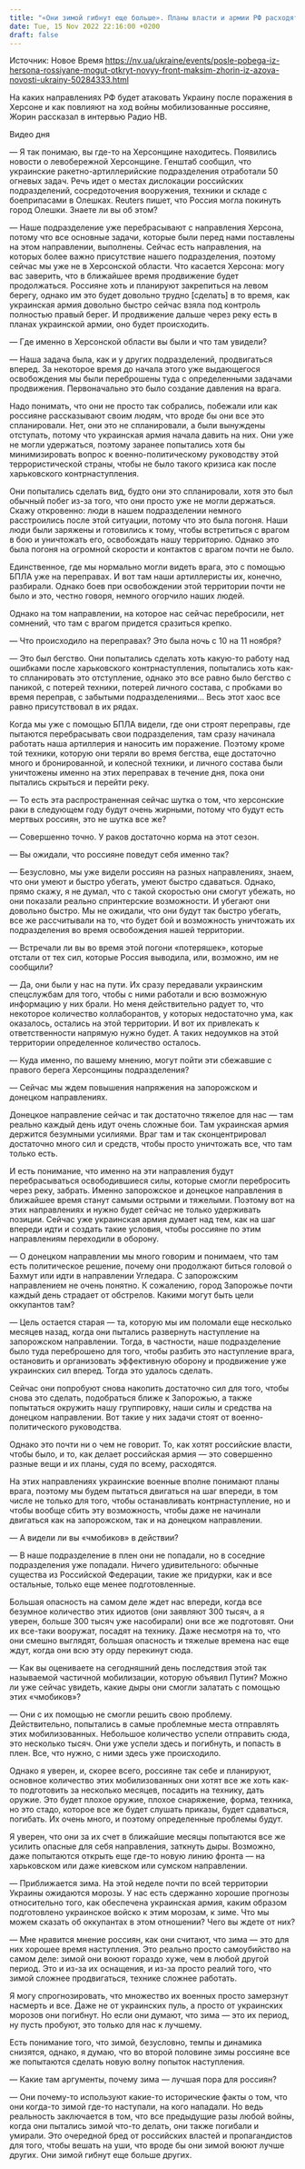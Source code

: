 ```yaml
---
title: "«Они зимой гибнут еще больше». Планы власти и армии РФ расходятся, но большая опасность ждет Украину впереди — интервью с Максимом Жориным"
date: Tue, 15 Nov 2022 22:16:00 +0200
draft: false
---
```

Источник: Новое Время https://nv.ua/ukraine/events/posle-pobega-iz-hersona-rossiyane-mogut-otkryt-novyy-front-maksim-zhorin-iz-azova-novosti-ukrainy-50284333.html


На каких направлениях РФ будет атаковать Украину после поражения в Херсоне и как повлияют на ход войны мобилизованные россияне, Жорин рассказал в интервью Радио НВ.

 Видео дня   

— Я так понимаю, вы где-то на Херсонщине находитесь. Появились новости о левобережной Херсонщине. Генштаб сообщил, что украинские ракетно-артиллерийские подразделения отработали 50 огневых задач. Речь идет о местах дислокации российских подразделений, сосредоточения вооружения, техники и складе с боеприпасами в Олешках. Reuters пишет, что Россия могла покинуть город Олешки. Знаете ли вы об этом?

— Наше подразделение уже перебрасывают с направления Херсона, потому что все основные задачи, которые были перед нами поставлены на этом направлении, выполнены. Сейчас есть направления, на которых более важно присутствие нашего подразделения, поэтому сейчас мы уже не в Херсонской области. Что касается Херсона: могу вас заверить, что в ближайшее время продвижение будет продолжаться. Россияне хоть и планируют закрепиться на левом берегу, однако им это будет довольно трудно [сделать] в то время, как украинская армия довольно быстро сейчас взяла под контроль полностью правый берег. И продвижение дальше через реку есть в планах украинской армии, оно будет происходить.

— Где именно в Херсонской области вы были и что там увидели?

— Наша задача была, как и у других подразделений, продвигаться вперед. За некоторое время до начала этого уже выдающегося освобождения мы были переброшены туда с определенными задачами продвижения. Первоначально это было создание давления на врага.

Надо понимать, что они не просто так собрались, побежали или как россияне рассказывают своим людям, что вроде бы они все это спланировали. Нет, они это не спланировали, а были вынуждены отступать, потому что украинская армия начала давить на них. Они уже не могли удержаться, поэтому заранее попытались хотя бы минимизировать вопрос к военно-политическому руководству этой террористической страны, чтобы не было такого кризиса как после харьковского контрнаступления.

Они попытались сделать вид, будто они это спланировали, хотя это был обычный побег из-за того, что они просто уже не могли держаться. Скажу откровенно: люди в нашем подразделении немного расстроились после этой ситуации, потому что это была погоня. Наши люди были заряжены и готовились к тому, чтобы встретиться с врагом в бою и уничтожать его, освобождать нашу территорию. Однако это была погоня на огромной скорости и контактов с врагом почти не было.

Единственное, где мы нормально могли видеть врага, это с помощью БПЛА уже на переправах. И вот там наши артиллеристы их, конечно, разбирали. Однако боев при освобождении этой территории почти не было и это, честно говоря, немного огорчило наших людей.

Однако на том направлении, на которое нас сейчас перебросили, нет сомнений, что там с врагом придется сразиться крепко.

— Что происходило на переправах? Это была ночь с 10 на 11 ноября?

— Это был бегство. Они попытались сделать хоть какую-то работу над ошибками после харьковского контрнаступления, попытались хоть как-то спланировать это отступление, однако это все равно было бегство с паникой, с потерей техники, потерей личного состава, с пробками во время переправ, с забытыми подразделениями… Весь этот хаос все равно присутствовал в их рядах.

Когда мы уже с помощью БПЛА видели, где они строят переправы, где пытаются перебрасывать свои подразделения, там сразу начинала работать наша артиллерия и наносить им поражение. Поэтому кроме той техники, которую они теряли во время бегства, еще достаточно много и бронированной, и колесной техники, и личного состава были уничтожены именно на этих переправах в течение дня, пока они пытались скрыться и перейти реку.

— То есть эта распространенная сейчас шутка о том, что херсонские раки в следующем году будут очень жирными, потому что будут есть мертвых россиян, это не шутка все же?

— Совершенно точно. У раков достаточно корма на этот сезон.

— Вы ожидали, что россияне поведут себя именно так?

— Безусловно, мы уже видели россиян на разных направлениях, знаем, что они умеют и быстро убегать, умеют быстро сдаваться. Однако, прямо скажу, я не думал, что с такой скоростью они смогут убежать, но они показали реально спринтерские возможности. И убегают они довольно быстро. Мы не ожидали, что они будут так быстро убегать, все же рассчитывали на то, что будет бой и возможность уничтожать их подразделения во время освобождения нашей территории.

— Встречали ли вы во время этой погони «потеряшек», которые отстали от тех сил, которые Россия выводила, или, возможно, им не сообщили?

— Да, они были у нас на пути. Их сразу передавали украинским спецслужбам для того, чтобы с ними работали и всю возможную информацию у них брали. Но меня действительно радует то, что некоторое количество коллаборантов, у которых недостаточно ума, как оказалось, остались на этой территории. И вот их привлекать к ответственности напрямую нужно будет. А таких недоумков на этой территории определенное количество осталось.

— Куда именно, по вашему мнению, могут пойти эти сбежавшие с правого берега Херсонщины подразделения?

— Сейчас мы ждем повышения напряжения на запорожском и донецком направлениях.

Донецкое направление сейчас и так достаточно тяжелое для нас — там реально каждый день идут очень сложные бои. Там украинская армия держится безумными усилиями. Враг там и так сконцентрировал достаточно много сил и средств, чтобы просто уничтожать все, что там только есть.

И есть понимание, что именно на эти направления будут перебрасываться освободившиеся силы, которые смогли перебросить через реку, забрать. Именно запорожское и донецкое направления в ближайшее время станут самыми острыми и тяжелыми. Поэтому вот на этих направлениях и нужно будет сейчас не только удерживать позиции. Сейчас уже украинская армия думает над тем, как на шаг впереди идти и создать такие условия, чтобы россияне по этим направлениям переходили в оборону.

— О донецком направлении мы много говорим и понимаем, что там есть политическое решение, почему они продолжают биться головой о Бахмут или идти в направлении Угледара. С запорожским направлением не очень понятно. К сожалению, город Запорожье почти каждый день страдает от обстрелов. Какими могут быть цели оккупантов там?

— Цель остается старая — та, которую мы им поломали еще несколько месяцев назад, когда они пытались развернуть наступление на запорожском направлении. Тогда, в частности, наше подразделение было туда переброшено для того, чтобы разбить это наступление врага, остановить и организовать эффективную оборону и продвижение уже украинских сил вперед. Тогда это удалось сделать.

Сейчас они попробуют снова накопить достаточно сил для того, чтобы снова это сделать, подобраться ближе к Запорожью, а также попытаться окружить нашу группировку, наши силы и средства на донецком направлении. Вот такие у них задачи стоят от военно-политического руководства.

Однако это почти ни о чем не говорит. То, как хотят российские власти, чтобы было, и то, как делает российская армия — это совершенно разные вещи и их планы, судя по всему, расходятся.

На этих направлениях украинские военные вполне понимают планы врага, поэтому мы будем пытаться двигаться на шаг впереди, в том числе не только для того, чтобы останавливать контрнаступление, но и чтобы вообще сбить эту возможность, чтобы даже не начинали двигаться как на запорожском, так и на донецком направлении.

— А видели ли вы «чмобиков» в действии?

— В наше подразделение в плен они не попадали, но в соседние подразделения уже попадали. Ничего удивительного: обычные существа из Российской Федерации, такие же придурки, как и все остальные, только еще менее подготовленные.

Большая опасность на самом деле ждет нас впереди, когда все безумное количество этих идиотов (они заявляют 300 тысяч, а я уверен, больше 300 тысяч уже насобирали) они все же подготовят. Они их все-таки вооружат, посадят на технику. Даже несмотря на то, что они смешно выглядят, большая опасность и тяжелые времена нас еще ждут, когда они всю эту орду перекинут сюда.

— Как вы оцениваете на сегодняшний день последствия этой так называемой частичной мобилизации, которую объявил Путин? Можно ли уже сейчас увидеть, какие дыры они смогли залатать с помощью этих «чмобиков»?

— Они с их помощью не смогли решить свою проблему. Действительно, попытались в самые проблемные места отправлять этих мобилизованных. Небольшое количество успели отправить сюда, это несколько тысяч. Они уже успели здесь и погибнуть, и попасть в плен. Все, что нужно, с ними здесь уже происходило.

Однако я уверен, и, скорее всего, россияне так себе и планируют, основное количество этих мобилизованных они хотят все же хоть как-то подготовить за несколько месяцев, посадить на технику, дать оружие. Это будет плохое оружие, плохое снаряжение, форма, техника, но это стадо, которое все же будет слушать приказы, будет сдаваться, погибать. Их очень много, и поэтому определенные проблемы будут.

Я уверен, что они за их счет в ближайшие месяцы попытаются все же усилить опасные для себя направления, заткнуть дыры. Возможно, даже попытаются открыть еще где-то новую линию фронта — на харьковском или даже киевском или сумском направлении.

— Приближается зима. На этой неделе почти по всей территории Украины ожидаются морозы. У нас есть сдержанно хорошие прогнозы относительно того, как обеспечена украинская армия, каким образом подготовлено украинское войско к этим морозам, к зиме. Что мы можем сказать об оккупантах в этом отношении? Чего вы ждете от них?

— Мне нравится мнение россиян, как они считают, что зима — это для них хорошее время наступления. Это реально просто самоубийство на самом деле: зимой они воюют гораздо хуже, чем в любой другой период. Это и из-за их оснащения, и из-за просто реалий того, что зимой сложнее продвигаться, технике сложнее работать.

Я могу спрогнозировать, что множество их военных просто замерзнут насмерть и все. Даже не от украинских пуль, а просто от украинских морозов они погибнут. Но если они думают, что зима — это их период, ну пусть пробуют, это только для нас к лучшему.

Есть понимание того, что зимой, безусловно, темпы и динамика снизятся, однако, я думаю, что во второй половине зимы россияне все же попытаются сделать новую волну попыток наступления.

— Какие там аргументы, почему зима — лучшая пора для россиян?

— Они почему-то используют какие-то исторические факты о том, что они когда-то зимой где-то наступали, на кого нападали. Но ведь реальность заключается в том, что все предыдущие разы любой войны, когда они пытались зимой что-то делать, они также погибали и умирали. Это очередной бред от российских властей и пропагандистов для того, чтобы вешать на уши, что вроде бы они зимой воюют лучше других. Они зимой гибнут еще больше других.

